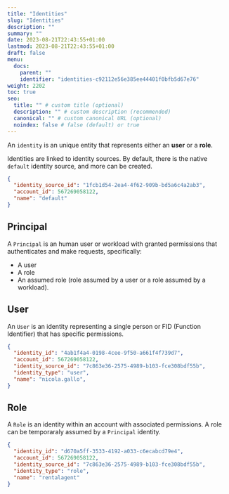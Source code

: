 ```yaml
---
title: "Identities"
slug: "Identities"
description: ""
summary: ""
date: 2023-08-21T22:43:55+01:00
lastmod: 2023-08-21T22:43:55+01:00
draft: false
menu:
  docs:
    parent: ""
    identifier: "identities-c92112e56e385ee44401f0bfb5d67e76"
weight: 2202
toc: true
seo:
  title: "" # custom title (optional)
  description: "" # custom description (recommended)
  canonical: "" # custom canonical URL (optional)
  noindex: false # false (default) or true
---
```


An `identity` is an unique entity that represents either an **user** or a **role**.

Identities are linked to identity sources. By default, there is the native `default` identity source, and more can be created.

```json
{
  "identity_source_id": "1fcb1d54-2ea4-4f62-909b-bd5a6c4a2ab3",
  "account_id": 567269058122,
  "name": "default"
}
```

## Principal

A `Principal` is an human user or workload with granted permissions that authenticates and make requests, specifically:

- A user
- A role
- An assumed role (role assumed by a user or a role assumed by a workload).

## User

An `User` is an identity representing a single person or FID (Function Identifier) that has specific permissions.

```json
{
  "identity_id": "4ab1f4a4-0198-4cee-9f50-a661f4f739d7",
  "account_id": 567269058122,
  "identity_source_id": "7c863e36-2575-4989-b103-fce308bdf55b",
  "identity_type": "user",
  "name": "nicola.gallo",
}
```

## Role

A `Role` is an identity within an account with associated permissions.
A role can be temporaraly assumed by a `Principal` identity.

```json
{
  "identity_id": "d670a5ff-3533-4192-a033-c6ecabcd79e4",
  "account_id": 567269058122,
  "identity_source_id": "7c863e36-2575-4989-b103-fce308bdf55b",
  "identity_type": "role",
  "name": "rentalagent"
}
```
